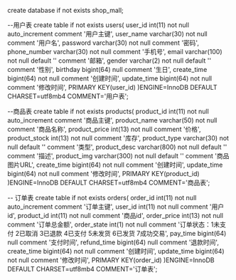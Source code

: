 create database if not exists shop_mall;

--用户表
create table if not exists users(
	user_id int(11) not null auto_increment comment '用户主键',
	user_name varchar(30) not null comment '用户名',
	password varchar(30) not null comment '密码',
	phone_number varchar(30) not null comment '手机号',
	email varchar(100) not null default '' comment '邮箱',
	gender varchar(2) not null default '' comment '性别',
	birthday bigint(64) null comment '生日',
	create_time bigint(64) not null comment '创建时间',
	update_time bigint(64) not null comment '修改时间',
	PRIMARY KEY(user_id)
)ENGINE=InnoDB  DEFAULT CHARSET=utf8mb4 COMMENT='用户表';

--商品表
create table if not exists products(
	product_id int(11) not null auto_increment comment '商品主键',
	product_name varchar(50) not null comment '商品名称',
	product_price int(13) not null comment '价格',
	product_stock int(13) not null comment '库存',
	product_type varchar(30) not null default '' comment '类型',
	product_desc varchar(800) not null default '' comment '描述',
	product_img varchar(300) not null default '' comment '商品图片URL',
	create_time bigint(64) not null comment '创建时间',
	update_time bigint(64) not null comment '修改时间',
	PRIMARY KEY(product_id)
)ENGINE=InnoDB DEFAULT CHARSET=utf8mb4 COMMENT='商品表';

-- 订单表
create table if not exists orders(
	order_id int(11) not null auto_increment comment '订单主键',
	user_id int(11) not null comment '用户id',
	product_id int(11) not null comment '商品id',
	order_price int(13) not null comment '订单总金额',
	order_state int(1) not null comment '订单状态：1未支付 2已取消 3已退款 4已支付 5未发货 6已发货 7成功交易',
	pay_time bigint(64) null comment '支付时间',
	refund_time bigint(64) null comment '退款时间',
	create_time bigint(64) not null comment '创建时间',
	update_time bigint(64) not null comment '修改时间',
	PRIMARY KEY(order_id)
)ENGINE=InnoDB DEFAULT CHARSET=utf8mb4 COMMENT='订单表';